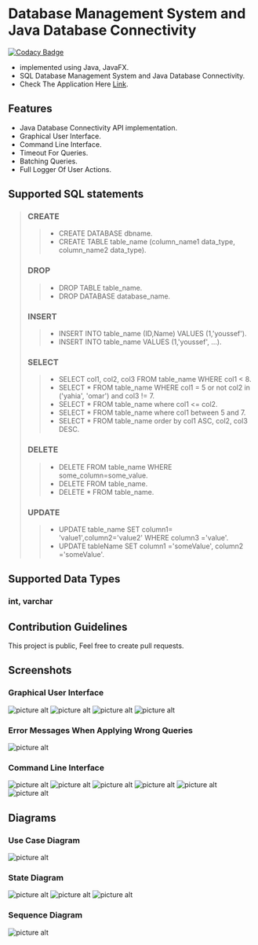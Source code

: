 # Database Management System and Java Database Connectivity
[![Codacy Badge](https://api.codacy.com/project/badge/Grade/95459e46281f406993e8fd1de404becd)](https://www.codacy.com/manual/HydroxideX/JDBC-API?utm_source=github.com&amp;utm_medium=referral&amp;utm_content=HydroxideX/JDBC-API&amp;utm_campaign=Badge_Grade)

-   implemented using Java, JavaFX.
-   SQL Database Management System and Java Database Connectivity.
-   Check The Application Here [Link](https://github.com/HydroxideX/Database-Management-System-and-Java-Database-Connectivity/releases).

## Features ##

-   Java Database Connectivity API implementation.
-   Graphical User Interface.
-   Command Line Interface.
-   Timeout For Queries.
-   Batching Queries.
-   Full Logger Of User Actions.

## Supported SQL statements ##
> ### CREATE
>> -   CREATE DATABASE dbname.
>> -   CREATE TABLE table_name (column_name1 data_type, column_name2 data_type).
> ### DROP
>> -   DROP TABLE table_name.
>> -   DROP DATABASE database_name.
> ### INSERT
>> -   INSERT INTO table_name (ID,Name) VALUES (1,'youssef').
>> -   INSERT INTO table_name VALUES (1,'youssef', ...).
> ### SELECT
>> -   SELECT col1, col2, col3 FROM table_name WHERE col1 < 8.
>> -   SELECT * FROM table_name WHERE col1 = 5 or not col2 in ('yahia', 'omar') and col3 != 7.
>> -   SELECT * FROM table_name where col1 <= col2.
>> -   SELECT * FROM table_name where col1 between 5 and 7.
>> -   SELECT * FROM table_name order by col1 ASC, col2, col3 DESC.
> ### DELETE
>> -   DELETE FROM table_name WHERE some_column=some_value.
>> -   DELETE FROM table_name.
>> -   DELETE * FROM table_name.
> ### UPDATE
>> -   UPDATE table_name SET column1= 'value1',column2='value2' WHERE column3 ='value'.
>> -   UPDATE tableName SET column1 ='someValue', column2 ='someValue'.

## Supported Data Types
### int, varchar

## Contribution Guidelines ##
This project is public, Feel free to create pull requests.

## Screenshots ##
### Graphical User Interface

![picture alt](https://github.com/HydroxideX/Database-Management-System-and-Java-Database-Connectivity/blob/master/screenshots/screenshot_7.png)
![picture alt](https://github.com/HydroxideX/Database-Management-System-and-Java-Database-Connectivity/blob/master/screenshots/screenshot_8.png)
![picture alt](https://github.com/HydroxideX/Database-Management-System-and-Java-Database-Connectivity/blob/master/screenshots/screenshot_9.png)
![picture alt](https://github.com/HydroxideX/Database-Management-System-and-Java-Database-Connectivity/blob/master/screenshots/screenshot_10.png)

### Error Messages When Applying Wrong Queries
![picture alt](https://github.com/HydroxideX/Database-Management-System-and-Java-Database-Connectivity/blob/master/screenshots/screenshot_11.png)

### Command Line Interface
![picture alt](https://github.com/HydroxideX/Database-Management-System-and-Java-Database-Connectivity/blob/master/screenshots/screenshot_1.png)
![picture alt](https://github.com/HydroxideX/Database-Management-System-and-Java-Database-Connectivity/blob/master/screenshots/screenshot_2.png)
![picture alt](https://github.com/HydroxideX/Database-Management-System-and-Java-Database-Connectivity/blob/master/screenshots/screenshot_3.png)
![picture alt](https://github.com/HydroxideX/Database-Management-System-and-Java-Database-Connectivity/blob/master/screenshots/screenshot_4.png)
![picture alt](https://github.com/HydroxideX/Database-Management-System-and-Java-Database-Connectivity/blob/master/screenshots/screenshot_5.png)
![picture alt](https://github.com/HydroxideX/Database-Management-System-and-Java-Database-Connectivity/blob/master/screenshots/screenshot_6.png)

## Diagrams
### Use Case Diagram
![picture alt](https://github.com/HydroxideX/Database-Management-System-and-Java-Database-Connectivity/blob/master/screenshots/screenshot_12.png)

### State Diagram
![picture alt](https://github.com/HydroxideX/Database-Management-System-and-Java-Database-Connectivity/blob/master/screenshots/screenshot_13.png)
![picture alt](https://github.com/HydroxideX/Database-Management-System-and-Java-Database-Connectivity/blob/master/screenshots/screenshot_14.png)
![picture alt](https://github.com/HydroxideX/Database-Management-System-and-Java-Database-Connectivity/blob/master/screenshots/screenshot_15.png)

### Sequence Diagram
![picture alt](https://github.com/HydroxideX/Database-Management-System-and-Java-Database-Connectivity/blob/master/screenshots/screenshot_16.png)
